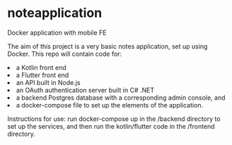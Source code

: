 # noteapplication
Docker application with mobile FE

The aim of this project is a very basic notes application, set up using Docker. This repo will contain code for: <br />
<li>a Kotlin front end</li>
<li>a Flutter front end</li>
<li>an API built in Node.js</li>
<li>an OAuth authentication server built in C# .NET</li>
<li>a backend Postgres database with a corresponding admin console, and </li>
<li> a docker-compose file to set up the elements of the application.
<p>
Instructions for use:
run docker-compose up in the /backend directory to set up the services, and then run the kotlin/flutter code in the /frontend directory.
</p>

